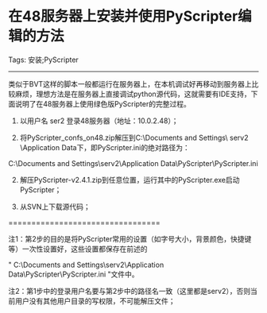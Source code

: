 # 在48服务器上安装并使用PyScripter编辑的方法
Tags: 安装;PyScripter

------

类似于BVT这样的脚本一般都运行在服务器上，在本机调试好再移动到服务器上比较麻烦，理想方法是在服务器上直接调试python源代码，这就需要有IDE支持，下面说明了在48服务器上使用绿色版PyScripter的完整过程。

 

1. 以用户名 ser2 登录48服务器（地址：10.0.2.48）；

2. 将PyScripter_confs_on48.zip解压到C:\Documents and Settings\ serv2 \Application Data下，即PyScripter.ini的绝对路径为：

 C:\Documents and Settings\serv2\Application Data\PyScripter\PyScripter.ini

 

2. 解压PyScripter-v2.4.1.zip到任意位置，运行其中的PyScripter.exe启动PyScripter；

 

3. 从SVN上下载源代码；

=================================

 

注1：第2步的目的是将PyScripter常用的设置（如字号大小，背景颜色，快捷键等）一次性设置好，这些设置都保存在前述的

" C:\Documents and Settings\serv2\Application Data\PyScripter\PyScripter.ini "文件中。

 

注2：第1步中的登录用户名要与第2步中的路径名一致（这里都是serv2），否则当前用户没有其他用户目录的写权限，不可能解压文件；